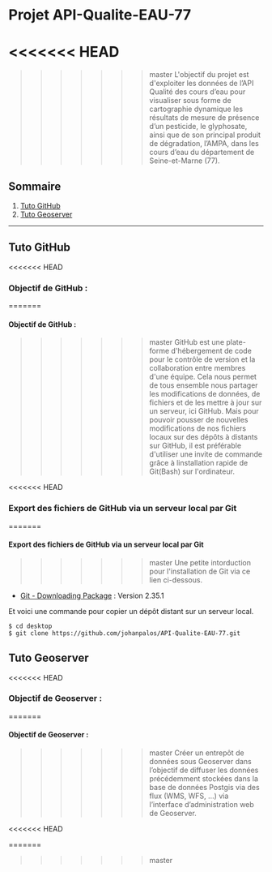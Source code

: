 # Projet API-Qualite-EAU-77
<<<<<<< HEAD
=======

>>>>>>> master
L'objectif du projet est d'exploiter les données de l’API Qualité des cours d’eau pour 
visualiser sous forme de cartographie dynamique les résultats de mesure de présence d’un pesticide, le glyphosate, 
ainsi que de son principal produit de dégradation, l’AMPA, dans les cours d’eau du département de Seine-et-Marne (77).

## Sommaire
1. [Tuto GitHub](#tuto-github)
2. [Tuto Geoserver](#tuto-geoserver)

***

## Tuto GitHub
<<<<<<< HEAD
### Objectif de GitHub :
=======
#### Objectif de GitHub :
>>>>>>> master
GitHub est une plate-forme d'hébergement de code pour le contrôle de version et la collaboration entre membres d'une équipe.
Cela nous permet de tous ensemble nous partager les modifications de données, de fichiers et de les mettre à jour sur un serveur, ici GitHub.
Mais pour pouvoir pousser de nouvelles modifications de nos fichiers locaux sur des dépôts à distants sur GitHub, il est préférable d'utiliser une invite de commande
grâce à linstallation rapide de Git(Bash) sur l'ordinateur.

<<<<<<< HEAD
### Export des fichiers de GitHub via un serveur local par Git
=======
#### Export des fichiers de GitHub via un serveur local par Git
>>>>>>> master
Une petite intorduction pour l'installation de Git via ce lien ci-dessous. 
* [Git - Downloading Package](http://git-scm.com/downloads) : Version 2.35.1

Et voici une commande pour copier un dépôt distant sur un serveur local.
```
$ cd desktop
$ git clone https://github.com/johanpalos/API-Qualite-EAU-77.git
```

## Tuto Geoserver
<<<<<<< HEAD
### Objectif de Geoserver :
=======
#### Objectif de Geoserver :
>>>>>>> master
Créer un entrepôt de données sous Geoserver dans l’objectif de diffuser les données précédemment 
stockées dans la base de données Postgis via des flux (WMS, WFS, ...) via l’interface 
d’administration web de Geoserver.

<<<<<<< HEAD

=======
>>>>>>> master
